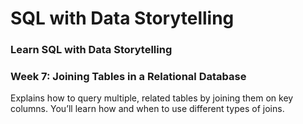 # SQL with Data Storytelling
### Learn SQL with Data Storytelling

### Week 7: Joining Tables in a Relational Database

Explains how to query multiple, related tables by joining them on key columns. You’ll learn how and when to use different types of joins.


